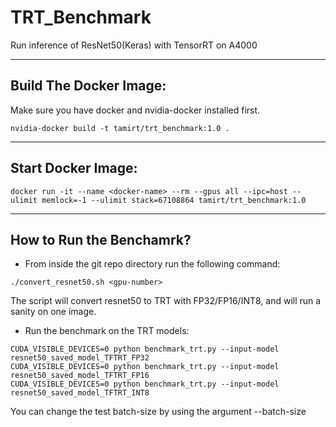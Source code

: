 # TRT_Benchmark
Run inference of ResNet50(Keras) with TensorRT on A4000

<hr>
  
## Build The Docker Image:
Make sure you have docker and nvidia-docker installed first.
```
nvidia-docker build -t tamirt/trt_benchmark:1.0 .
```

<hr>
  
## Start Docker Image:   

```
docker run -it --name <docker-name> --rm --gpus all --ipc=host --ulimit memlock=-1 --ulimit stack=67108864 tamirt/trt_benchmark:1.0
```  

<hr>
  
## How to Run the Benchamrk?  
* From inside the git repo directory run the following command:
```
./convert_resnet50.sh <gpu-number>
```  
The script will convert resnet50 to TRT with FP32/FP16/INT8, and will run a sanity on one image.  
* Run the benchmark on the TRT models:  
```
CUDA_VISIBLE_DEVICES=0 python benchmark_trt.py --input-model resnet50_saved_model_TFTRT_FP32
CUDA_VISIBLE_DEVICES=0 python benchmark_trt.py --input-model resnet50_saved_model_TFTRT_FP16
CUDA_VISIBLE_DEVICES=0 python benchmark_trt.py --input-model resnet50_saved_model_TFTRT_INT8
```  
You can change the test batch-size by using the argument --batch-size


